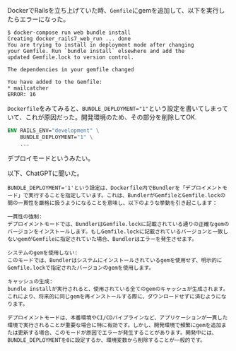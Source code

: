 DockerでRailsを立ち上げていた時、`Gemfile`にgemを追加して、以下を実行したらエラーになった。

```
$ docker-compose run web bundle install
Creating docker_rails7_web_run ... done
You are trying to install in deployment mode after changing
your Gemfile. Run `bundle install` elsewhere and add the
updated Gemfile.lock to version control.

The dependencies in your gemfile changed

You have added to the Gemfile:
* mailcatcher
ERROR: 16
```

`Dockerfile`をみてみると、`BUNDLE_DEPLOYMENT="1"`という設定を書いてしまっていて、これが原因だった。開発環境のため、その部分を削除してOK.

```Dockerfile
ENV RAILS_ENV="development" \
    BUNDLE_DEPLOYMENT="1" \
    ...
```

デプロイモードというみたい。

以下、ChatGPTに聞いた。

```
BUNDLE_DEPLOYMENT='1'という設定は、Dockerfile内でBundlerを「デプロイメントモード」で実行することを指定しています。これは、BundlerがGemfileとGemfile.lockの間の一貫性を厳格に扱うようになることを意味し、以下のような挙動を引き起こします：

一貫性の強制:
デプロイメントモードでは、BundlerはGemfile.lockに記載されている通りの正確なgemのバージョンをインストールします。もしGemfile.lockに記載されているバージョンと一致しないgemがGemfileに指定されていた場合、Bundlerはエラーを発生させます。

システムのgemを使用しない:
このモードでは、Bundlerはシステムにインストールされているgemを使用せず、明示的にGemfile.lockで指定されたバージョンのgemを使用します。

キャッシュの生成:
bundle installが実行されると、使用されている全てのgemのキャッシュが生成されます。これにより、将来的に同じgemを再インストールする際に、ダウンロードせずに済むようになります。

デプロイメントモードは、本番環境やCI/CDパイプラインなど、アプリケーションが一貫した環境で実行されることが重要な場合に特に有効です。しかし、開発環境で頻繁にgemを追加または更新する場合、このモードが原因でエラーが発生することがあります。開発中には、BUNDLE_DEPLOYMENTを0に設定するか、環境変数から削除することが一般的です。
```
